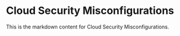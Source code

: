 # Cloud Security Misconfigurations

This is the markdown content for Cloud Security Misconfigurations.
